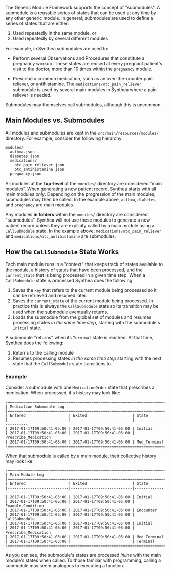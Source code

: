 The Generic Module Framework supports the concept of "submodules". A submodule is a reusable series of states that can be used at any time by any other generic module. In general, submodules are used to define a series of states that are either:

1.  Used repeatedly in the same module, or
2.  Used repeatedly by several different modules

For example, in Synthea submodules are used to:

* Perform several Observations and Procedures that constitute a pregnancy workup. These states are reused at every pregnant patient's visit to the doctor, more than 10 times within the `pregnancy` module.

* Prescribe a common medication, such as an over-the-counter pain reliever, or antihistamine. The `medications/otc_pain_reliever` submodule is used by several main modules in Synthea where a pain reliever is needed.

Submodules may themselves call submodules, although this is uncommon.

## Main Modules vs. Submodules

All modules and submodules are kept in the `src/main/resources/modules/` directory. For example, consider the following hierarchy:

```
modules/
  asthma.json
  diabetes.json
  medications/
    otc_pain_reliever.json
    otc_antihistamine.json
  pregnancy.json
```

All modules at the **top-level** of the `modules/` directory are considered "main modules". When generating a new patient record, Synthea starts with all main modules _only_. Depending on the progression of the main modules, submodules may then be called. In the example above, `asthma`, `diabetes`, and `pregnancy` are main modules.

Any modules **in folders** within the `modules/` directory are considered "submodules". Synthea will not use these modules to generate a new patient record unless they are explicity called by a main module using a `CallSubmodule` state. In the example above, `medications/otc_pain_reliever` and `medications/otc_antihistamine` are submodules.

## How the `CallSubmodule` State Works

Each main module runs in a "context" that keeps track of states available to the module, a history of states that have been processed, and the `current_state` that is being processed in a given time step. When a `CallSubmodule` state is processed Synthea does the following:

1. Saves the `key` that refers to the current module being processed so it can be retrieved and resumed later.
2. Saves the `current_state` of the current module being processed. In practice this is always the `CallSubmodule` state so its transition may be used when the submodule eventually returns.
3. Loads the submodule from the global set of modules and resumes processing states _in the same time step_, starting with the submodule's `Initial` state.

A submodule "returns" when its `Terminal` state is reached. At that time, Synthea does the following:

1. Returns to the calling module
2. Resumes processing states _in the same time step_ starting with the next state that the `CallSubmodule` state transitions to.

### Example

Consider a submodule with one `MedicationOrder` state that prescribes a medication. When processed, it's history may look like:

```
/===============================================================================
| Medication Submodule Log
|===============================================================================
| Entered                   | Exited                    | State
|---------------------------|---------------------------|-----------------------
| 2017-01-17T09:50:41-05:00 | 2017-01-17T09:50:41-05:00 | Initial
| 2017-01-17T09:50:41-05:00 | 2017-01-17T09:50:41-05:00 | Prescribe_Medication
| 2017-01-17T09:50:41-05:00 | 2017-01-17T09:50:41-05:00 | Med_Terminal
\===============================================================================
```

When that submodule is called by a main module, their collective history may look like:

```
/===============================================================================
| Main Module Log
|===============================================================================
| Entered                   | Exited                    | State
|---------------------------|---------------------------|-----------------------
| 2017-01-17T09:50:41-05:00 | 2017-01-17T09:50:41-05:00 | Initial
| 2017-01-17T09:50:41-05:00 | 2017-01-17T09:50:41-05:00 | Example_Condition
| 2017-01-17T09:50:41-05:00 | 2017-01-17T09:50:41-05:00 | Encounter
| 2017-01-17T09:50:41-05:00 | 2017-01-17T09:50:41-05:00 | CallSubmodule
| 2017-01-17T09:50:41-05:00 | 2017-01-17T09:50:41-05:00 | Initial
| 2017-01-17T09:50:41-05:00 | 2017-01-17T09:50:41-05:00 | Prescribe_Medication
| 2017-01-17T09:50:41-05:00 | 2017-01-17T09:50:41-05:00 | Med_Terminal
| 2017-01-17T09:50:41-05:00 |                           | Terminal
\===============================================================================
```

As you can see, the submodule's states are processed _inline_ with the main module's states when called. To those familiar with programming, calling a submodule may seem analogous to executing a function.